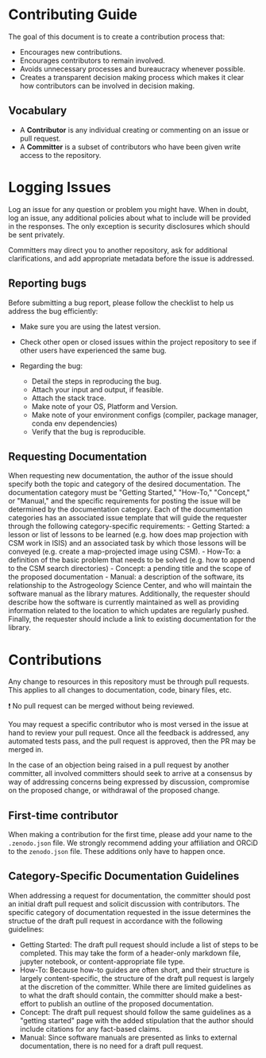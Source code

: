 # Contributing Guide

The goal of this document is to create a contribution process that:

* Encourages new contributions.
* Encourages contributors to remain involved.
* Avoids unnecessary processes and bureaucracy whenever possible.
* Creates a transparent decision making process which makes it clear how
contributors can be involved in decision making.


## Vocabulary

* A **Contributor** is any individual creating or commenting on an issue or pull request.
* A **Committer** is a subset of contributors who have been given write access to the repository.


# Logging Issues

Log an issue for any question or problem you might have. When in doubt, log an issue,
any additional policies about what to include will be provided in the responses. The only
exception is security disclosures which should be sent privately.

Committers may direct you to another repository, ask for additional clarifications, and
add appropriate metadata before the issue is addressed.


## Reporting bugs

Before submitting a bug report, please follow the checklist to help us address the bug efficiently:

- Make sure you are using the latest version.
- Check other open or closed issues within the project repository to see if other users have experienced the same bug. 
- Regarding the bug:

    - Detail the steps in reproducing the bug.
    - Attach your input and output, if feasible.
    - Attach the stack trace.
    - Make note of your OS, Platform and Version.
    - Make note of your environment configs (compiler, package manager, conda env dependencies)
    - Verify that the bug is reproducible.

## Requesting Documentation

When requesting new documentation, the author of the issue should specify both the topic and category of the desired documentation.  The documentation category must be "Getting Started," "How-To," "Concept," or "Manual," and the specific requirements for posting the issue will be determined by the documentation category.  Each of the documentation categories has an associated issue template that will guide the requester through the following category-specific requirements:
    - Getting Started: a lesson or list of lessons to be learned (e.g. how does map projection with CSM work in ISIS) and an associated task by which those lessons will be conveyed (e.g. create a map-projected image using CSM).
    - How-To: a definition of the basic problem that needs to be solved (e.g. how to append to the CSM search directories)
    - Concept: a pending title and the scope of the proposed documentation
    - Manual: a description of the software, its relationship to the Astrogeology Science Center, and who will maintain the software manual as the library matures.  Additionally, the requester should describe how the software is currently maintained as well as providing information related to the location to which updates are regularly pushed.  Finally, the requester should include a link to existing documentation for the library.

# Contributions

Any change to resources in this repository must be through pull requests. This applies to all changes
to documentation, code, binary files, etc.

:exclamation: No pull request can be merged without being reviewed.

You may request a specific contributor who is most versed in the issue at hand to review your pull request. Once all the feedback is addressed, any automated tests pass, and the pull request is approved, then the PR may be merged in. 

In the case of an objection being raised in a pull request by another committer, all involved
committers should seek to arrive at a consensus by way of addressing concerns being expressed
by discussion, compromise on the proposed change, or withdrawal of the proposed change.

## First-time contributor

When making a contribution for the first time, please add your name to the `.zenodo.json` file. We strongly recommend adding your affiliation and ORCiD to the `zenodo.json` file. These additions only have to happen once.

## Category-Specific Documentation Guidelines

When addressing a request for documentation, the committer should post an initial draft pull request and solicit discussion with contributors. The specific category of documentation requested in the issue determines the structue of the draft pull request in accordance with the following guidelines:

- Getting Started: The draft pull request should include a list of steps to be completed.  This may take the form of a header-only markdown file, jupyter notebook, or content-appropriate file type.
- How-To: Because how-to guides are often short, and their structure is largely content-specific, the structure of the draft pull request is largely at the discretion of the committer.  While there are limited guidelines as to what the draft should contain, the committer should make a best-effort to publish an outline of the proposed documentation.
- Concept: The draft pull request should follow the same guidelines as a "getting started" page with the added stipulation that the author should include citations for any fact-based claims.
- Manual: Since software manuals are presented as links to external documentation, there is no need for a draft pull request.
